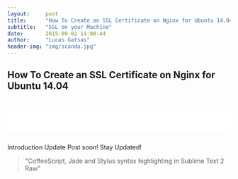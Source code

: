 ```yaml
---
layout:     post
title:      "How To Create an SSL Certificate on Nginx for Ubuntu 14.04"
subtitle:   "SSL on your Machine"
date:       2015-09-02 14:00:44
author:     "Lucas Gatsas"
header-img: "img/scanda.jpg"
---
```

<h2 class="section-heading">How To Create an SSL Certificate on Nginx for Ubuntu 14.04</h2>



<div style="overflow:auto; height=200; width=100%;">
<pre style="color:black;background:white;"><pre>



</pre></pre></div>



Introduction Update Post soon! Stay Updated!



<blockquote>
"CoffeeScript, Jade and Stylus syntax highlighting in Sublime Text 2
Raw"
</blockquote>

